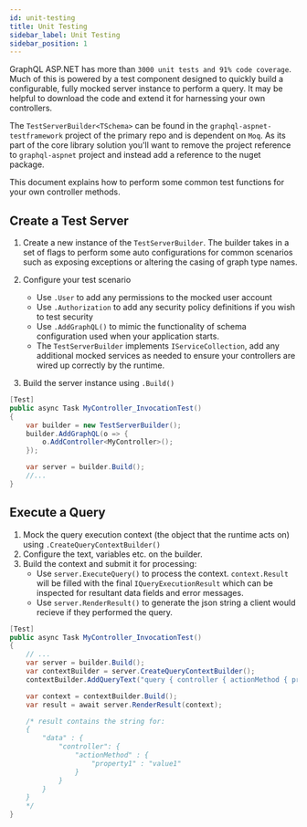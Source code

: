 ```yaml
---
id: unit-testing
title: Unit Testing
sidebar_label: Unit Testing
sidebar_position: 1
---
```


GraphQL ASP.NET has more than `3000 unit tests and 91% code coverage`. Much of this is powered by a test component designed to quickly build a configurable, fully mocked server instance to perform a query. It may be helpful to download the code and extend it for harnessing your own controllers.

The `TestServerBuilder<TSchema>` can be found in the `graphql-aspnet-testframework` project of the primary repo and is dependent on `Moq`. As its part of the core library solution you'll want to remove the project reference to `graphql-aspnet` project and instead add a reference to the nuget package.

This document explains how to perform some common test functions for your own controller methods.

## Create a Test Server

1. Create a new instance of the `TestServerBuilder`. The builder takes in a set of flags to perform some auto configurations for common scenarios such as exposing exceptions or altering the casing of graph type names.
2. Configure your test scenario

    - Use `.User` to add any permissions to the mocked user account
    - Use `.Authorization` to add any security policy definitions if you wish to test security
    - Use `.AddGraphQL()` to mimic the functionality of schema configuration used when your application starts.
    - The `TestServerBuilder` implements `IServiceCollection`, add any additional mocked services as needed to ensure your controllers are wired up correctly by the runtime.

3. Build the server instance using `.Build()`

```csharp title="Configuring a Test Server Instance"
[Test]
public async Task MyController_InvocationTest()
{
    var builder = new TestServerBuilder();
    builder.AddGraphQL(o => {
        o.AddController<MyController>();
    });

    var server = builder.Build();
    //...
}

```

## Execute a Query

1. Mock the query execution context (the object that the runtime acts on) using `.CreateQueryContextBuilder()`
2. Configure the text, variables etc. on the builder.
3. Build the context and submit it for processing:
    - Use `server.ExecuteQuery()` to process the context. `context.Result` will be filled with the final `IQueryExecutionResult` which can be inspected for resultant data fields and error messages.
    - Use `server.RenderResult()` to generate the json string a client would recieve if they performed the query.


```csharp title="Executing a Test Query"
[Test]
public async Task MyController_InvocationTest()
{
    // ...
    var server = builder.Build();
    var contextBuilder = server.CreateQueryContextBuilder();
    contextBuilder.AddQueryText("query { controller { actionMethod { property1 } } }");

    var context = contextBuilder.Build();
    var result = await server.RenderResult(context);

    /* result contains the string for:
    {
        "data" : {
            "controller": {
                "actionMethod" : {
                    "property1" : "value1"
                }
            }
        }
    }
    */
}

```
